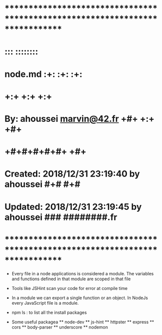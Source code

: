 # **************************************************************************** #
#                                                                              #
#                                                         :::      ::::::::    #
#    node.md                                            :+:      :+:    :+:    #
#                                                     +:+ +:+         +:+      #
#    By: ahoussei <marvin@42.fr>                    +#+  +:+       +#+         #
#                                                 +#+#+#+#+#+   +#+            #
#    Created: 2018/12/31 23:19:40 by ahoussei          #+#    #+#              #
#    Updated: 2018/12/31 23:19:45 by ahoussei         ###   ########.fr        #
#                                                                              #
# **************************************************************************** #


- Every file in a node applications is considered a module. The variables and functions defined in that module are scoped in that file

- Tools like JSHint scan your code for error at compile time
- In a module we can export a single function or an object. In NodeJs every JavaScript file is a module.

- npm ls : to list all the install packages

- Some useful packagea
  ** node-dev
  ** js-hint
  ** httpster
  ** express
  ** cors
  ** body-parser
  ** underscore
  ** nodemon